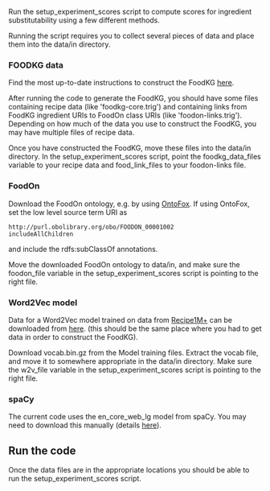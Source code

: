 Run the setup_experiment_scores script to compute scores for ingredient substitutability using a few different methods.

Running the script requires you to collect several pieces of data and place them into the data/in directory.

### FOODKG data

Find the most up-to-date instructions to construct the FoodKG [here](https://foodkg.github.io/foodkg.html).

After running the code to generate the FoodKG, you should have some files containing recipe data (like 'foodkg-core.trig') 
and containing links from FoodKG ingredient URIs to FoodOn class URIs (like 'foodon-links.trig'). Depending on how much
of the data you use to construct the FoodKG, you may have multiple files of recipe data.

Once you have constructed the FoodKG, move these files into the data/in directory. In the setup_experiment_scores script,
point the foodkg_data_files variable to your recipe data and food_link_files to your foodon-links file.

### FoodOn

Download the FoodOn ontology, e.g. by using [OntoFox](http://ontofox.hegroup.org/). If using OntoFox, set the low level 
source term URI as
```
http://purl.obolibrary.org/obo/FOODON_00001002 
includeAllChildren
```

and include the rdfs:subClassOf annotations.

Move the downloaded FoodOn ontology to data/in, and make sure the foodon_file variable in the setup_experiment_scores
script is pointing to the right file.

### Word2Vec model

Data for a Word2Vec model trained on data from [Recipe1M+](http://pic2recipe.csail.mit.edu/) can be downloaded from
[here](http://im2recipe.csail.mit.edu/dataset/login/). (this should be the same place where you had to get data in 
order to construct the FoodKG). 

Download vocab.bin.gz from the Model training files. Extract the vocab file, and move it
to somewhere appropriate in the data/in directory. Make sure the w2v_file variable in the setup_experiment_scores
script is pointing to the right file.

### spaCy

The current code uses the en_core_web_lg model from spaCy. You may need to download this manually 
(details [here](https://spacy.io/models/en)). 

## Run the code

Once the data files are in the appropriate locations you should be able to run the setup_experiment_scores script.
